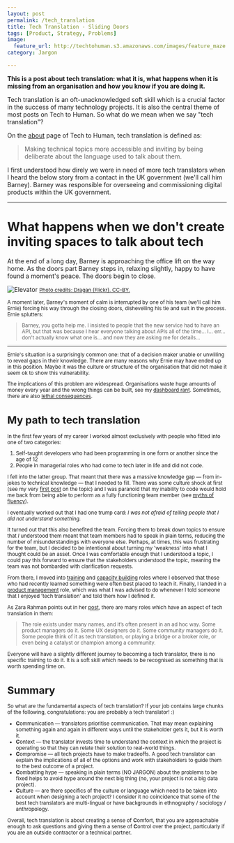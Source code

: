 ```yaml
---
layout: post
permalink: /tech_translation
title: Tech Translation - Sliding Doors
tags: [Product, Strategy, Problems]
image: 
  feature_url: http://techtohuman.s3.amazonaws.com/images/feature_maze.jpg
category: Jargon

---
```


<div class = "well"><strong>This is a post about tech translation: what it is, what happens when it is missing from an organisation and how you know if you are doing it. </strong>

<p>Tech translation is an oft-unacknowledged soft skill which is a crucial factor in the success of many technology projects. It is also the central theme of most posts on Tech to Human. So what do we mean when we say "tech translation"? </p> </div>

On the [about](http://techtohuman.com/about/) page of Tech to Human, tech translation is defined as: 

> Making technical topics more accessible and inviting by being deliberate about the language used to talk about them.

I first understood how direly we were in need of more tech translators when I heard the below story from a contact in the UK government (we'll call him Barney). Barney was responsible for overseeing and commissioning digital products within the UK government. 

***

# What happens when we don't create inviting spaces to talk about tech

At the end of a long day, Barney is approaching the office lift on the way home. As the doors part Barney steps in, relaxing slightly, happy to have found a moment's peace. The doors begin to close. 

![Elevator](http://techtohuman.s3.amazonaws.com/images/elevator.jpg)
<small><a href="https://www.flickr.com/photos/draganbrankovic/28110471886/in/photolist-JQ2vWo-2zzyE-7q8HxB-5Am6zk-2zpcK-acUSVw-6t3xRo-7Kbmve-4px4Ki-a64LLY-dXQkD8-gjSUtp-3f8qQ-8i1iJU-49hdNU-8dL7ZZ-3dHzzi-28pN6X-4DAP5x-7MbrrZ-drg3C7-FDYfG-iGhJCw-4UAj8-9gcovT-9sheSj-8hWYt2-68hwQG-27d6d6-8i1cT9-w1kaD-3rXWR-adamtQ-aiRLdb-2QWWi-61RVs1-8vJc1-4JYcS3-71ahU6-5wWdoA-qyUU4c-4vzV9y-3Wn1QF-5E2eMp-9JUYhy-AM1Z-rC7Uz7-4m3bBE-2fAoGB-87tZZQ">Photo credits: Dragan (Flickr). CC-BY.</a>

A moment later, Barney's moment of calm is interrupted by one of his team (we'll call him Ernie) forcing his way through the closing doors, dishevelling his tie and suit in the process. Ernie splutters:

> Barney, you gotta help me. I insisted to people that the new service had to have an API, but that was because I hear everyone talking about APIs all of the time... I... err... don't actually know what one is... and now they are asking me for details...

***

Ernie's situation is a surprisingly common one: that of a decision maker unable or unwilling to reveal gaps in their knowledge. There are many reasons why Ernie may have ended up in this position. Maybe it was the culture or structure of the organisation that did not make it seem ok to show this vulnerability.

The implications of this problem are widespread. Organisations waste huge amounts of money every year and the wrong things can be built, see my [dashboard rant](http://techtohuman.com/dashboards). Sometimes, there are also [lethal consequences](https://points.datasociety.net/who-does-the-hard-work-of-bridging-context-and-technical-skills-bf968a56764b).  

# My path to tech translation  

In the first few years of my career I worked almost exclusively with people who fitted into one of two categories: 

1. Self-taught developers who had been programming in one form or another since the age of 12 
2. People in managerial roles who had come to tech later in life and did not code.

I fell into the latter group. That meant that there was a massive knowledge gap — from in-jokes to technical knowledge — that I needed to fill. There was some culture shock at first (see my very [first post](http://techtohuman.com/5_in_5_people) on the topic) and I was paranoid that my inability to code would hold me back from being able to perform as a fully functioning team member (see [myths of fluency](http://techtohuman.com/5_in_5_fluency)). 

I eventually worked out that I had one trump card: *I was not afraid of telling people that I did not understand something.* 

It turned out that this also benefited the team. Forcing them to break down topics to ensure that _I_ understood them meant that team members had to speak in plain terms, reducing the number of misunderstandings with everyone else. Perhaps, at times, this was frustrating for the team, but I decided to be intentional about turning my 'weakness' into what I thought could be an asset. Once I was comfortable enough that I understood a topic, I could pay this forward to ensure that the stakeholders understood the topic, meaning the team was not bombarded with clarification requests. 

From there, I moved into [training](http://techtohuman.com/5_in_5_teaching) and [capacity building](http://techtohuman.com/5_in_5_impact_ladder) roles where I observed that those who had recently learned something were often best placed to teach it. Finally, I landed in a [product management](http://techtohuman.com/5_in_5_product_management) role, which was what I was advised to do whenever I told someone that I enjoyed 'tech translation' and told them how I defined it. 

As Zara Rahman points out in her [post](https://points.datasociety.net/who-does-the-hard-work-of-bridging-context-and-technical-skills-bf968a56764b#.tn5nc2kcu), there are many roles which have an aspect of tech translation in them: 

> The role exists under many names, and it’s often present in an ad hoc way. Some product managers do it. Some UX designers do it. Some community managers do it. Some people think of it as tech translation, or playing a bridge or a broker role, or even being a catalyst or champion among a community.

Everyone will have a slightly different journey to becoming a tech translator, there is no specific training to do it. It is a soft skill which needs to be recognised as something that is worth spending time on. 

# Summary 

So what are the fundamental aspects of tech translation? If your job contains large chunks of the following, congratulations: you are probably a tech translator! :)

* **C**ommunication — translators prioritise communication. That may mean explaining something again and again in different ways until the stakeholder gets it, but it is worth it.  
* **C**ontext — the translator invests time to understand the context in which the project is operating so that they can relate their solution to real-world things. 
* **C**ompromise — all tech projects have to make tradeoffs. A good tech translator can explain the implications of all of the options and work with stakeholders to guide them to the best outcome of a project. 
* **C**ombatting hype — speaking in plain terms (NO JARGON) about the problems to be fixed helps to avoid hype around the next big thing (no, your project is not a big data project). 
* **C**ulture — are there specifics of the culture or language which need to be taken into account when designing a tech project? I consider it no coincidence that some of the best tech translators are multi-lingual or have backgrounds in ethnography / sociology / anthropology.  

Overall, tech translation is about creating a sense of **C**omfort, that you are approachable enough to ask questions and giving them a sense of **C**ontrol over the project, particularly if you are an outside contractor or a technical partner. 


